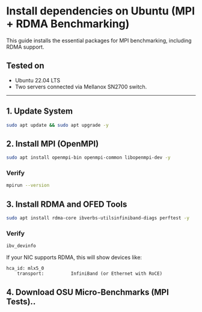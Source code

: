 # Install dependencies on Ubuntu (MPI + RDMA Benchmarking)

This guide installs the essential packages for MPI benchmarking, including RDMA support.

## Tested on
- Ubuntu 22.04 LTS
- Two servers connected via Mellanox SN2700 switch.

---
## 1. Update System


```bash
sudo apt update && sudo apt upgrade -y 
```

## 2. Install MPI (OpenMPI)

``` bash
sudo apt install openmpi-bin openmpi-common libopenmpi-dev -y
```
### Verify
```bash
mpirun --version
```

## 3. Install RDMA and OFED Tools
```bash
sudo apt install rdma-core ibverbs-utilsinfiniband-diags perftest -y
```

### Verify
```bash
ibv_devinfo
```
If your NIC supports RDMA, this will show devices like:
```vbnet
hca_id: mlx5_0
    transport:          InfiniBand (or Ethernet with RoCE)
```

## 4. Download OSU Micro-Benchmarks (MPI Tests)..